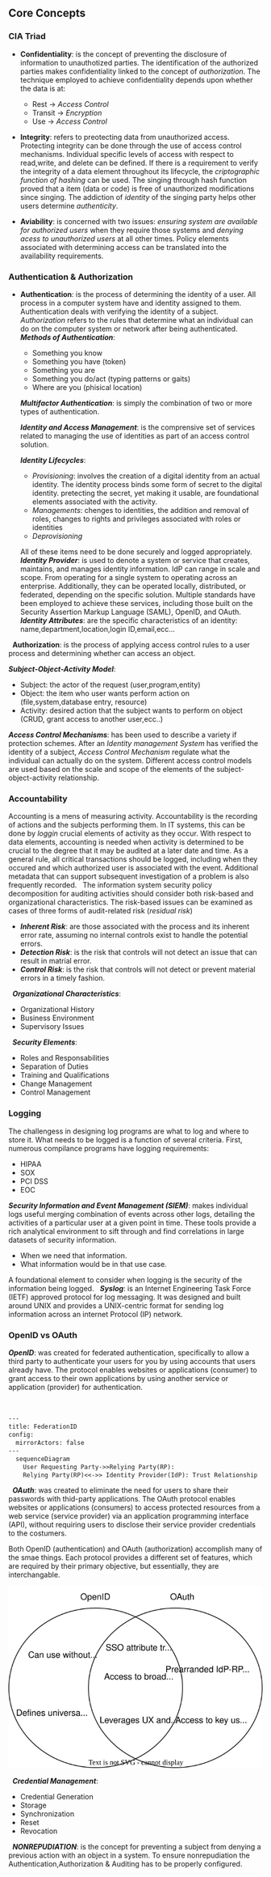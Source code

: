 ## Core Concepts

### CIA Triad

- **Confidentiality**: is the concept of preventing the disclosure of information to unauthotized parties. The identification of the authorized parties makes confidentiality linked to the concept of _authorization_. The technique employed to achieve confidentiality depends upon whether the data is at:
  - Rest &rarr; _Access Control_
  - Transit &rarr; _Encryption_
  - Use &rarr; _Access Control_


- **Integrity**: refers to preotecting data from unauthorized access. Protecting integrity can be done through the use of access control mechanisms. Individual specific levels of access with respect to read,write, and delete can be defined. If there is a requirement to verify the integrity of a data element throughout its lifecycle, the _criptographic function of hashing_ can be used. The singing through hash function proved that a item (data or code) is free of unauthorized modifications since singing. The addiction of _identity_ of the singing party helps other users determine _authenticity_.

- **Aviability**: is concerned with two issues: _ensuring system are available for authorized users_ when they require those systems and _denying acess to unauthorized users_ at all other times. Policy elements associated with determining access can be translated into the availability requirements. 


### Authentication & Authorization

- **Authentication**: is the process of determining the identity of a user. All process in a computer system have and identity assigned to them. Authentication deals with verifying the identity of a subject. _Authorization_ refers to the rules that determine what an individual can do on the computer system or network after being authenticated.
&nbsp;
  _**Methods of Authentication**_:
  -  Something you know
  -  Something you have (token)
  -  Something you are
  -  Something you do/act (typing patterns or gaits)
  -  Where are  you (phisical location) 
&nbsp;

  _**Multifactor Authentication**_: is simply the combination of two or more types of authentication.
&nbsp;

  _**Identity and Access Management**_: is the comprensive set of services related to managing the use of identities as part of an access control solution.
  &nbsp;
  
  _**Identity Lifecycles**_:
  -  _Provisioning_: involves the creation of a digital identity from an actual identity. The identity process binds some form of secret to the digital identity. pretecting the secret, yet making it usable, are foundational elements associated with the activity.
  -  _Managements_: chenges to identities, the addition and removal of roles, changes to rights and privileges associated with roles or identities
  -  _Deprovisioning_
  
   All of these items need to be done securely and logged appropriately.
   &nbsp;
   _**Identity Provider**_: is used to denote a system or service that creates, maintains, and manages identity information. IdP can range in scale and scope. From operating for a single system to operating across an enterprise. Additionally, they can be operated locally, distributed, or federated, depending on the specific solution. Multiple standards have been employed to achieve these services, including those built on the Security Assertion Markup Language (SAML), OpenID, and OAuth.
   &nbsp;
   _**Identity Attributes**_: are the specific characteristics of an identity: name,department,location,login ID,email,ecc... 

&nbsp;
**Authorization**: is the process of applying access control rules to a user process and determining whether can access an object.
&nbsp;

_**Subject-Object-Activity Model**_:
  -  Subject: the actor of the request (user,program,entity)
  -  Object: the item who user wants perform action on (file,system,database entry, resource)
  -  Activity: desired action that the subject wants to perform on object (CRUD, grant access to another user,ecc..)

_**Access Control Mechanisms**_: has been used to describe a variety if protection schemes. After an _Identity management System_ has verified the identity of a subject, _Access Control Mechanism_ regulate what the individual can actually do on the system. Different access control models are used based on the scale and scope of the elements of the subject-object-activity relationship.


### Accountability
Accounting is a mens of measuring activity. Accountability is the recording of actions and the subjects performing them. In IT systems, this can be done by _loggin_ crucial elements of activity as they occur. With respect to data elements, accounting is needed when activity is determined to be crucial to the degree that it may be audited at a later date and time. As a general rule, all critical transactions should be logged, including when they occured and which authorized user is associated with the event. Additional metadata that can support subsequent investigation of a problem is also frequently recorded.
&nbsp;
The information system security policy decomposition for auditing activities should consider both risk-based and organizational characteristics. The risk-based issues can be examined as cases of three forms of audit-related risk (_residual risk_)
  - **_Inherent Risk_**: are those associated with the process and its inherent error rate, assuming no internal controls exist to handle the potential errors.
  -  **_Detection Risk_**: is the risk that controls will not detect an issue that can result in matrial error.
  -  **_Control Risk_**: is the risk that controls will not detect or prevent material errors in a timely fashion.
  
 &nbsp;
 **_Organizational Characteristics_**: 
 -  Organizational History
 -  Business Environment
 -  Supervisory Issues

 &nbsp;
 **_Security Elements_**:
 -  Roles and Responsabilities
 -  Separation of Duties
 -  Training and Qualifications
 -  Change Management
 -  Control Management

 ### Logging 
 The challengess in designing log programs are what to log and where to store it. What needs to be logged is a function of several criteria. First, numerous compilance programs have logging requirements:
 -  HIPAA
 -  SOX
 -  PCI DSS
 -  EOC  


 **_Security Information and Event Management (SIEM)_**: 
 makes individual logs useful merging combination of events across other logs, detailing the activities of a particular user at a given point in time. These tools provide a rich analytical environment to sift through and find correlations in large datasets of security information.
 -  When we need that information.
 -  What information would be in that use case.


 A foundational element to consider when logging is the security of the information being logged.
&nbsp;
 **_Syslog_**: is an Internet Engineering Task Force (IETF) approved protocol for log messaging. It was designed and built around UNIX and provides a UNIX-centric format for sending log information across an internet Protocol (IP) network.

### OpenID vs OAuth

 **_OpenID_**: was created for federated authentication, specifically to allow a third party to authenticate your users for you by using accounts that users already have. The protocol enables websites or applications (consumer) to grant access to their own applications by using another service or application (provider) for authentication.
 
&nbsp;
```mermaid
---
title: FederationID
config:
  mirrorActors: false
---
  sequenceDiagram
    User Requesting Party->>Relying Party(RP): 
    Relying Party(RP)<<->> Identity Provider(IdP): Trust Relationship  
```


&nbsp;
 **_OAuth_**: was created to eliminate the need for users to share their passwords with thid-party applications. The OAuth protocol enables websites or applications (consumers) to access protected resources from a web service (service provider) via an application programming interface (API), without requiring users to disclose their service provider credentials to the costumers.


 Both OpenID (authentication) and OAuth (authorization) accomplish many of the smae things. Each protocol provides a different set of features, which are required by their primary objective, but essentially, they are interchangable.

![Diagramma di Venn](Resources/OpenIDvsOauth.svg?raw=true)


&nbsp;
_**Credential Management**_:
-  Credential Generation
-  Storage
-  Synchronization
-  Reset
-  Revocation

&nbsp;
_**NONREPUDIATION**_: is the concept for preventing a subject from denying a previous action with an object in a system. To ensure nonrepudiation the Authentication,Authorization & Auditing has to be properly configured.
